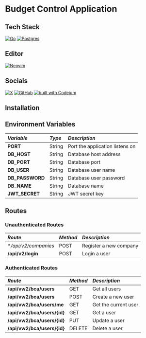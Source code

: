 # Budget Control Application

## Tech Stack

[![Go](https://img.shields.io/badge/go-%2300ADD8.svg?style=for-the-badge&logo=go&logoColor=white)](https://go.dev)
[![Postgres](https://img.shields.io/badge/postgres-%23316192.svg?style=for-the-badge&logo=postgresql&logoColor=white)](https://www.postgresql.org/)

## Editor

[![Neovim](https://img.shields.io/badge/NeoVim-%2357A143.svg?&style=for-the-badge&logo=neovim&logoColor=white)](https://neovim.io/)

## Socials

[![X](https://img.shields.io/badge/X-%23000000.svg?style=for-the-badge&logo=X&logoColor=white)](https://x.com/alcb1310)
[![GitHub](https://img.shields.io/badge/GitHub-%23121011.svg?style=for-the-badge&logo=GitHub&logoColor=white)](https://github.com/alcb1310)
[![built with Codeium](https://codeium.com/badges/main)](https://codeium.com/profile/alcb1310)

## Installation

## Environment Variables

| ***Variable*** | ***Type*** | ***Description*** |
| :--- | :--- | :--- |
| **PORT** | String | Port the application listens on |
| **DB_HOST** | String | Database host address |
| **DB_PORT** | String | Database port |
| **DB_USER** | String | Database user name |
| **DB_PASSWORD** | String | Database user password |
| **DB_NAME** | String | Database name |
| **JWT_SECRET** | String | JWT secret key |

## Routes

### Unauthenticated Routes

| ***Route*** | ***Method*** | ***Description*** |
| :--- | :--- | :--- |
| **/api/v2/companies* | POST | Register a new company |
| **/api/v2/login** | POST | Login a user |

### Authenticated Routes

| ***Route*** | ***Method*** | ***Description*** |
| :--- | :--- | :--- |
| **/api/vw2/bca/users** | GET | Get all users |
| **/api/vw2/bca/users** | POST | Create a new user |
| **/api/vw2/bca/users/me** | GET | Get the current user |
| **/api/vw2/bca/users/{id}** | GET | Get a user |
| **/api/vw2/bca/users/{id}** | PUT | Update a user |
| **/api/vw2/bca/users/{id}** | DELETE | Delete a user |
